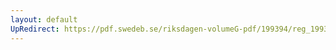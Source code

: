 ```yaml
---
layout: default
UpRedirect: https://pdf.swedeb.se/riksdagen-volumeG-pdf/199394/reg_199394/reg_199394_0051.pdf
---
```

